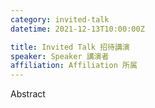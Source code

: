 ```yaml
---
category: invited-talk
datetime: 2021-12-13T10:00:00Z

title: Invited Talk 招待講演
speaker: Speaker 講演者
affiliation: Affiliation 所属
---
```


Abstract

